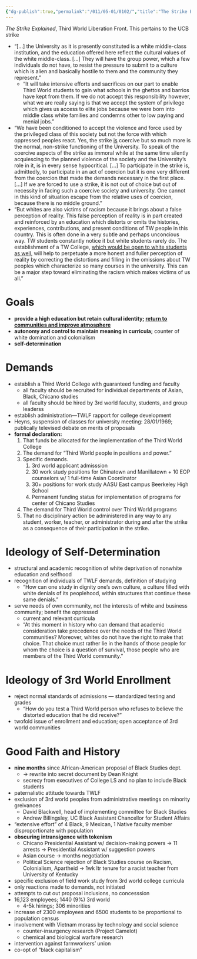 ```yaml
---
{"dg-publish":true,"permalink":"/011/05-01/0102/","title":"The Strike Explained","tags":["ETHNS350"]}
---
```


*The Strike Explained*, Third World Liberation Front. This pertains to the UCB strike

- “[…] the University as it is presently constituted is a white middle-class institution, and the education offered here reflect the cultural values of the white middle-class. […] They will have the group power, which a few individuals do not have, to resist the pressure to submit to a culture which is alien and basically hostile to them and the community they represent.”
	- “It will take intensive efforts and sacrifices on our part to enable Third World students to gain what schools in the ghettos and barrios have kept from them. If we do not accept this responsibility however, what we are really saying is that we accept the system of privilege which gives us access to elite jobs because we were born into middle class white families and condemns other to low paying and menial jobs.”
- “We have been conditioned to accept the violence and force used by the privileged class of this society but not the force with which oppressed peoples react. Yes, the strike <u>is</u> coercive but so much more is the normal, non-strike functioning of the University. To speak of the coercive aspects of the strike as immoral while at the same time silently acquiescing to the planned violence of the society and the University’s role in it, is in every sense hypocritical. […] To participate in the strike is, admittedly, to participate in an act of coercion but it is one very different from the coercion that made the demands necessary in the first place. […] If we are forced to use a strike, it is not out of choice but out of necessity in facing such a coercive society and university. One cannot in this kind of situation escape from the relative uses of coercion, because there is no middle ground.”
- “But whites are also victims of racism because it brings about a false perception of reality. This false perception of reality is in part created and reinforced by an education which distorts or omits the histories, experiences, contributions, and present conditions of TW people in this country. This is often done in a very subtle and perhaps unconcious way. TW students constantly notice it but white students rarely do. The establishment of a TW College, <u>which would be open to white students as well,</u> will help to perpetuate a more honest and fuller perception of reality by correcting the distortions and filling in the omissions about TW peoples which characterize so many courses in the university. This can be a major step toward eliminating the racism which makes victims of us all.”
# Goals
- **provide a high education but retain cultural identity; <u>return to communities and improve atmosphere</u>**
- **autonomy and control to maintain meaning in curricula;** counter of white domination and colonialism
- **self-determination**
# Demands
- establish a Third World College with guaranteed funding and faculty
	- all faculty should be recruited for individual departments of Asian, Black, Chicano studies
	- all faculty should be hired by 3rd world faculty, students, and group leaderss
- establish administration—TWLF rapport for college development
- Heyns, suspension of classes for university meeting: 28/01/1969; publically televised debate on merits of proposals
- **formal declaration:**
	1. That funds be allocated for the implementation of the Third World College
	2. The demand for “Third World people in positions and power.”
	3. Specific demands.
		1. 3rd world applicant admisssion
		2. 30 work study positions for Chinatown and Manillatown + 10 EOP counselors w/ 1 full-time Asian Coordinator
		3. 30+ positions for work study AASU East campus Beerkeley High School
		4. Permanent funding status for implementation of programs for center of Chicano Studies
	4. The demand for Third World control over Third World programs
	5. That no disciplinary action be administered in any way to any student, worker, teacher, or administrator during and after the strike as a consequence of their participation in the strike.
# Ideology of Self-Determination
- structural and academic recognition of white deprivation of nonwhite education and selfhood
- recognition of individuals of TWLF demands, definition of studying
	- “How can one study in dignity one’s own culture, a culture filled with white denials of its peoplehood, within structures that continue these same denials.”
- serve needs of own community, not the interests of white and business community; benefit the oppressed
	- current and relevant curricula
	- “At this moment in history who can demand that academic consideration take precedence over the needs of the Third World communities? Moreover, whites do not have the right to make that choice. That choice must rather lie in the hands of those people for whom the choice is a question of survival, those people who are members of the Third World community.”
# Ideology of 3rd World Enrollment
- reject normal standards of admissions — standardized testing and grades
	- “How do you test a Third World person who refuses to believe the distorted education that he did receive?”
- twofold issue of enrollment and education; open acceptance of 3rd world communities
# Good Faith and History
- **nine months** since African-American proposal of Black Studies dept.
	- → rewrite into secret document by Dean Knight
	- secrecy from executives of College LS and no plan to include Black students
- paternalistic attitude towards TWLF
- exclusion of 3rd world peoples from administrative meetings on minority greivances
	- David Blackwell, head of implementing committee for Black Studies
	- Andrew Billingsley, UC Black Assistant Chancellor for Student Affairs
- “extensive effort” of 4 Black, 9 Mexican, 1 Native faculty member disproportionate with population
- **obscuring intransigence with tokenism**
	- Chicano Presidential Assistant w/ decision-making powers → 11 arrests → Presidential Assistant w/ suggestion powers
	- Asian course → months negotiation
	- Political Science rejection of Black Studies course on Racism, Colonialism, Apartheid → 1wk ltr tenure for a racist teacher from University of Kentucky
- specific exclusion of field work study from 3rd world college curricula
- only reactions made to demands, not initiated
- attempts to cut out proposal inclusions, no concesssion
- 16,123 employees; 1440 (9%) 3rd world
	- 4-5k hirings; 306 minorities
- increase of 2300 employees and 6500 students to be proportional to population census
- involvement with Vietnam morass by technology and social science
	- counter-insurgency research (Project Camelot)
	- chemical and biological warfare research
- intervention against farmworkers’ union
- co-opt of “black capitalism”